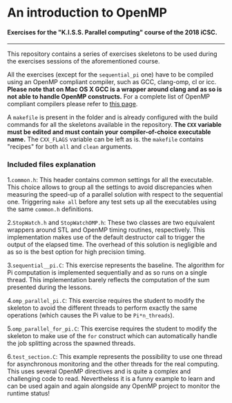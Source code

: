 # An introduction to OpenMP
#### Exercises for the "K.I.S.S. Parallel computing" course of the 2018 iCSC.

________________
This repository contains a series of exercises skeletons to be used during the exercises sessions of the aforementioned course.

All the exercises (except for the ```sequential_pi``` one) have to be compiled using an OpenMP compliant compiler, such as GCC, clang-omp, cl or icc. **Please note that on Mac OS X GCC is a wrapper around clang and as so is not able to handle OpenMP constructs.**
For a complete list of OpenMP compliant compilers please refer to [this page](http://www.openmp.org/resources/openmp-compilers/).

A ```makefile``` is present in the folder and is already configured with the build commands for all the skeletons available in the repository. **The ```CXX``` variable must be edited and must contain your compiler-of-choice executable name.** The ```CXX_FLAGS``` variable can be left as is. the ```makefile``` contains "recipes" for both ```all``` and ```clean``` arguments.

### Included files explanation
1.`common.h`:
This header contains common settings for all the executable. This choice allows to group all the settings to avoid discrepancies when measuring the speed-up of a parallel solution with respect to the sequential one. Triggering ```make all``` before any test sets up all the executables using the same ```common.h``` definitions.

2.`StopWatch.h` and `StopWatchOMP.h`:
These two classes are two equivalent wrappers around STL and OpenMP timing routines, respectively.
This implementation makes use of the default destructor call to trigger the output of the elapsed time. The overhead of this solution is negligible and as so is the best option for high precision timing.

3.`sequential__pi.C`:
This exercise represents the baseline. The algorithm for Pi computation is implemented sequentially and as so runs on a single thread. This implementation barely reflects the computation of the sum presented during the lessons.

4.`omp_parallel_pi.C`:
This exercise requires the student to modify the skeleton to avoid the different threads to perform exactly the same operations (which causes the Pi value to be ```Pi*n_threads```).

5.`omp_parallel_for_pi.C`:
This exercise requires the student to modify the skeleton to make use of the `for` construct which can automatically handle the job splitting across the spawned threads.

6.`test_section.C`:
This example represents the possibility to use one thread for asynchronous monitoring and the other threads for the real computing. This uses several OpenMP directives and is quite a complex and challenging code to read. Nevertheless it is a funny example to learn and can be used again and again alongside any OpenMP project to monitor the runtime status!